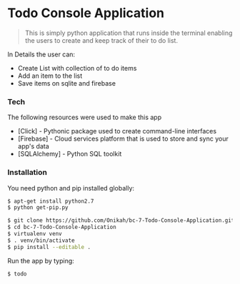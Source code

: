 # Todo Console Application


> This is simply python application that runs inside the terminal
> enabling the users to create and keep track of their 
> to do list.

In Details the user can:


 - Create List with collection of to do items
 - Add an item to the list
 - Save items on sqlite and firebase

### Tech

The following resources were used to make this app

* [Click] - Pythonic package used to create command-line interfaces 
* [Firebase] - Cloud services platform that is used to store and sync your app's data
* [SQLAlchemy] - Python SQL toolkit 

### Installation

You need python and pip installed globally:

```sh
$ apt-get install python2.7
$ python get-pip.py
```

```sh
$ git clone https://github.com/Onikah/bc-7-Todo-Console-Application.git
$ cd bc-7-Todo-Console-Application
$ virtualenv venv
$ . venv/bin/activate
$ pip install --editable .
```
Run the app by typing:

```sh
$ todo
```